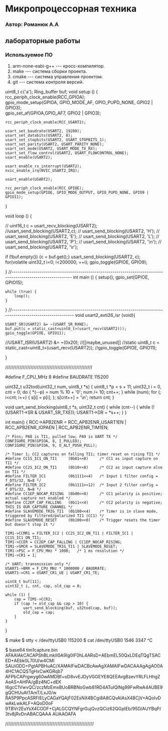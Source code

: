 # Микропроцессорная техника
### Автор: Романюк А.А

## лабораторные работы 

### Используемое ПО
1. arm-none-eabi-g++ --- кросс-компилятор.
1. make --- система сборки проекта.
1. cmake --- система управления проектом.
1. git --- система контроля версий.

uint8_t c{'a'};
Ring_buffer buf;
void setup () {
    rcc_periph_clock_enable(RCC_GPIOA);                          
    gpio_mode_setup(GPIOA, GPIO_MODE_AF, GPIO_PUPD_NONE, GPIO2 | GPIO3);  
    gpio_set_af(GPIOA,GPIO_AF7, GPIO2 | GPIO3);                           

    rcc_periph_clock_enable(RCC_USART2);                    

    usart_set_baudrate(USART2, 19200);                       
    usart_set_databits(USART2, 8);                            
    usart_set_stopbits(USART2, USART_STOPBITS_1);            
    usart_set_parity(USART2, USART_PARITY_NONE);              
    usart_set_mode(USART2, USART_MODE_TX_RX);                 
    usart_set_flow_control(USART2, USART_FLOWCONTROL_NONE);   
    usart_enable(USART2);

    usart_enable_rx_interrupt(USART2);
    nvic_enable_irq(NVIC_USART2_IRQ);   

    usart_enable(USART2);

    rcc_periph_clock_enable(RCC_GPIOE);
    gpio_mode_setup(GPIOE, GPIO_MODE_OUTPUT, GPIO_PUPD_NONE, GPIO9 | GPIO11);




}


void loop () {
    
   // uint16_t c = usart_recv_blocking(USART2);
   //usart_send_blocking(USART2,c);
   // usart_send_blocking(USART2, 'H');
   // usart_send_blocking(USART2, 'E');
   // usart_send_blocking(USART2, 'L');
   // usart_send_blocking(USART2, 'P');
   // usart_send_blocking(USART2, '\n');
   // usart_send_blocking(USART2, '\r');
   
   if (!buf.empty()) {c = buf.get();}
   usart_send_blocking(USART2, c);
   for(volatile uint32_t i=0; i<200000; ++i);
   gpio_toggle(GPIOE, GPIO9);


}
//------------------------------------------------------------------------------------------------------------
int main () {
    setup();
    gpio_set(GPIOE, GPIO15);

    while (true) {
        loop();
    }
}
//-------------------------------------------------------------------------------------------------------------
void usart2_exti26_isr (void){

    USART_SR(USART2) &= ~(USART_SR_RXNE);
    buf.put(c = static_cast<uint8_t>(usart_recv(USART2)));
    gpio_toggle(GPIOE, GPIO11);

//USART_ISR(USART2) &= ~(0x20);
//[[maybe_unused]]
//static uint8_t c = static_cast<uint8_t>(usart_recv(USART2));
//gpio_toggle(GPIOE, GPIO11);

    
}

///////////////////////////////////////////////////////

#define F_CPU_MHz       8
#define BAUDRATE        115200

uint32_t u32tod(uint32_t num, uint8_t *s) {
    uint8_t *p = s + 11;
    uint32_t i = 0, cnt = 0;
    do {  *(--p) = num % 10 + '0';  num /= 10;  cnt++;  } while (num);
    for (; i<cnt; i++) { s[i] = p[i]; };  s[cnt++] = '\n';
    return cnt;
}

void uart_send_blocking(uint8_t *s, uint32_t cnt) {
    while (cnt--) {
        while (!(USART1->SR & USART_SR_TXE));
        USART1->DR = *s++;
    }
}

int main() {
    RCC->APB2ENR = RCC_APB2ENR_USART1EN | RCC_APB2ENR_IOPAEN | RCC_APB2ENR_TIM1EN;

    /* Pins; PA8 is TI1, pulled low; PA9 is UART TX */
    CONFIGURE_PIN(GPIOA, 8, I_PULLED);
    CONFIGURE_PIN(GPIOA, 9, O_ALT_PUSH_PULL);

    /* Timer 1; CC2 captures on falling TI1; timer reset on rising TI1 */
    #define CC1S_IC1_ON_TI1     (0b01<<0)     /* CC1 as input capture on TI1 */
    #define CC2S_IC2_ON_TI1     (0b10<<8)     /* CC2 as input capture also on TI1 */
    #define FILTER_IC1          (0b1111<<4)   /* Input 1 filter config = f_DTS/32, N=8 */
    #define FILTER_IC2          (0b1111<<12)  /* Input 2 filter config = f_DTS/32, N=8 */
    #define CC1EP_NOCAP_RISING  (0b00<<0)     /* CC1 polarity is positive; actual capture not enabled */
    #define CC2EP_CAP_FALLING   (0b11<<4)     /* CC2 polarity is negative; THIS IS OUR CAPTURE CHANNEL */
    #define SLAVEMODE_TRIG_TI1  (0b100<<4)    /* Timer is in slave mode, triggered by filtered/polarized TI1 (CC1) */
    #define SLAVEMODE_RESET     (0b100<<0)    /* Trigger resets the timer but doesn't stop it */

    TIM1->CCMR1 = FILTER_IC2 | CC2S_IC2_ON_TI1 | FILTER_IC1 | CC1S_IC1_ON_TI1;
    TIM1->CCER = CC2EP_CAP_FALLING | CC1EP_NOCAP_RISING;
    TIM1->SMCR = SLAVEMODE_TRIG_TI1 | SLAVEMODE_RESET;
    TIM1->PSC = F_CPU_MHz * 1000;   /* 1 ms resolution */
    TIM1->CR1 = 1;

    /* UART; transmission only */
    USART1->BRR = F_CPU_MHz * 1000000 / BAUDRATE;
    USART1->CR1 = USART_CR1_UE | USART_CR1_TE;

    uint8_t buf[11];
    uint32_t i, cnt, cap, old_cap = 0;

    while (1) {
        cap = TIM1->CCR2;
        if (cap != old_cap && cap > 10) {
            uart_send_blocking(buf, u32tod(cap, buf));
            old_cap = cap;
        }
    }
}

$ make
$ stty < /dev/ttyUSB0 115200
$ cat /dev/ttyUSB0
1546
3347
^C

$ base64 tim1capture.bin
AFAAIAkCACAPShBLmkII0A9Ig0IF0hL4ARsD+AEbmEL50QxLDEqTQgTSACED+AEbk0L70U/w4CMI
SAlJiGDD+PgtAPBHuAC/XAMAIFwDACBcAwAgXAMAIFwDACAAAgAgAO0A4HC1ACQSTgHxCwKGRqb7
AFPbCAPrgwyg60wAMDBf+oD8vvEJDyVGGEYE8QEEAvgBzevYRLFLHhgZAeAS+AHPA/gBz4NC+dEK
I6gcC1VwvQC/zczMzEmxBUoBRBNoGwb81RD4ATuIQlNg99FwRwA4AUBE9gQCHUuAtTAmT/LxJ0/w
RA5P9PpcASRFIELyCAGaYQAjF02EsNX4BCgi8A8CQvAIAsX4BCjV+AQoIvDwAkLwkALF+AQoD0oF
9TBVr2EuYsX4CODF+CjALGCQYNFgrGujQvzQCiz62QGpIEb/95D/AUYBqP/3tv8jRvDnABACQAAA
AUAAOAFA

////////////////////////////////////////////////////////